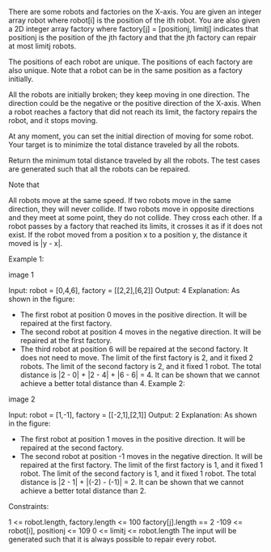 There are some robots and factories on the X-axis. You are given an integer array robot where robot[i] is the position of the ith robot. You are also given a 2D integer array factory where factory[j] = [positionj, limitj] indicates that positionj is the position of the jth factory and that the jth factory can repair at most limitj robots.

The positions of each robot are unique. The positions of each factory are also unique. Note that a robot can be in the same position as a factory initially.

All the robots are initially broken; they keep moving in one direction. The direction could be the negative or the positive direction of the X-axis. When a robot reaches a factory that did not reach its limit, the factory repairs the robot, and it stops moving.

At any moment, you can set the initial direction of moving for some robot. Your target is to minimize the total distance traveled by all the robots.

Return the minimum total distance traveled by all the robots. The test cases are generated such that all the robots can be repaired.

Note that

All robots move at the same speed.
If two robots move in the same direction, they will never collide.
If two robots move in opposite directions and they meet at some point, they do not collide. They cross each other.
If a robot passes by a factory that reached its limits, it crosses it as if it does not exist.
If the robot moved from a position x to a position y, the distance it moved is |y - x|.

Example 1:

image 1

Input: robot = [0,4,6], factory = [[2,2],[6,2]]
Output: 4
Explanation: As shown in the figure:

- The first robot at position 0 moves in the positive direction. It will be repaired at the first factory.
- The second robot at position 4 moves in the negative direction. It will be repaired at the first factory.
- The third robot at position 6 will be repaired at the second factory. It does not need to move.
  The limit of the first factory is 2, and it fixed 2 robots.
  The limit of the second factory is 2, and it fixed 1 robot.
  The total distance is |2 - 0| + |2 - 4| + |6 - 6| = 4. It can be shown that we cannot achieve a better total distance than 4.
  Example 2:

image 2

Input: robot = [1,-1], factory = [[-2,1],[2,1]]
Output: 2
Explanation: As shown in the figure:

- The first robot at position 1 moves in the positive direction. It will be repaired at the second factory.
- The second robot at position -1 moves in the negative direction. It will be repaired at the first factory.
  The limit of the first factory is 1, and it fixed 1 robot.
  The limit of the second factory is 1, and it fixed 1 robot.
  The total distance is |2 - 1| + |(-2) - (-1)| = 2. It can be shown that we cannot achieve a better total distance than 2.

Constraints:

1 <= robot.length, factory.length <= 100
factory[j].length == 2
-109 <= robot[i], positionj <= 109
0 <= limitj <= robot.length
The input will be generated such that it is always possible to repair every robot.
